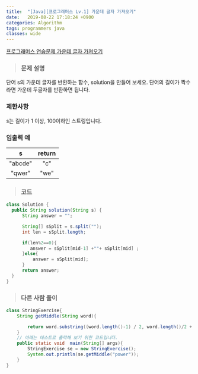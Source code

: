 ```yaml
---
title:  "[Java][프로그래머스 Lv.1] 가운데 글자 가져오기"
date:   2019-08-22 17:18:24 +0900
categories: Algorithm
tags: programmers java
classes: wide
---  
```


[프로그래머스 연습문제 가운데 글자 가져오기](https://programmers.co.kr/learn/courses/30/lessons/12903)    


> ### 문제 설명  

단어 s의 가운데 글자를 반환하는 함수, solution을 만들어 보세요. 단어의 길이가 짝수라면 가운데 두글자를 반환하면 됩니다.  

### 제한사항  

s는 길이가 1 이상, 100이하인 스트링입니다.  


### 입출력 예    

|    s    | return |
|:-------:|:------:|
| "abcde" | "c"    |
| "qwer"  | "we"   |  

>### 코드  

```java  
class Solution {
  public String solution(String s) {
      String answer = "";

      String[] sSplit = s.split("");
      int len = sSplit.length;

      if(len%2==0){
         answer = sSplit[mid-1] +""+ sSplit[mid] ;
      }else{
          answer = sSplit[mid];
      }
      return answer;
  }
}
```  


>### 다른 사람 풀이  

```java  
class StringExercise{
    String getMiddle(String word){

        return word.substring((word.length()-1) / 2, word.length()/2 + 1);    
    }
    // 아래는 테스트로 출력해 보기 위한 코드입니다.
    public static void  main(String[] args){
        StringExercise se = new StringExercise();
        System.out.println(se.getMiddle("power"));
    }
}
```
